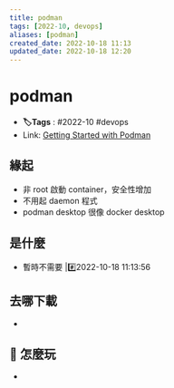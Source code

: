 ```yaml
---
title: podman
tags: [2022-10, devops]
aliases: [podman]
created_date: 2022-10-18 11:13
updated_date: 2022-10-18 12:20
---
```


# podman

- **🏷️Tags** :   #2022-10 #devops 
- Link: [Getting Started with Podman](https://podman.io/getting-started/)

## 緣起

- 非 root 啟動 container，安全性增加
- 不用起 daemon 程式
- podman desktop 很像 docker desktop

## 是什麼

- 暫時不需要  |#️⃣2022-10-18 11:13:56

## 去哪下載

- 

## 📝 怎麼玩

- 
